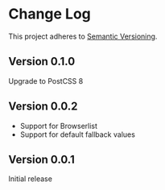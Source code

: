 # Change Log
This project adheres to [Semantic Versioning](http://semver.org/).

## Version 0.1.0
Upgrade to PostCSS 8

## Version 0.0.2
* Support for Browserlist
* Support for default fallback values

## Version 0.0.1
Initial release
